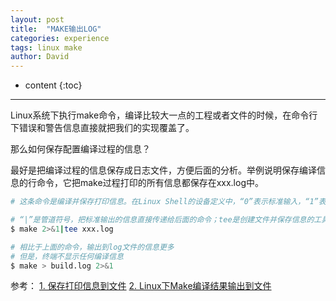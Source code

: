 ```yaml
---
layout: post
title:  "MAKE输出LOG"
categories: experience
tags: linux make
author: David
---
```


* content
{:toc}

---

Linux系统下执行make命令，编译比较大一点的工程或者文件的时候，在命令行下错误和警告信息直接就把我们的实现覆盖了。

那么如何保存配置编译过程的信息？

最好是把编译过程的信息保存成日志文件，方便后面的分析。举例说明保存编译信息的行命令，它把make过程打印的所有信息都保存在xxx.log中。

```bash
# 这条命令是编译并保存打印信息。在Linux Shell的设备定义中，“0”表示标准输入，“1”表示标准输出，“2”表示标准出错信息输出。2>&1表示把2设备的信息重定向到1设备；

# “|”是管道符号，把标准输出的信息直接传递给后面的命令；tee是创建文件并保存信息的工具；xxx.log是文件名。
$ make 2>&1|tee xxx.log

# 相比于上面的命令，输出到log文件的信息更多
# 但是，终端不显示任何编译信息
$ make > build.log 2>&1
```

参考：
[1. 保存打印信息到文件](https://www.cnblogs.com/cane/p/3914502.html)
[2. Linux下Make编译结果输出到文件](https://blog.csdn.net/faithzzf/article/details/72466420)